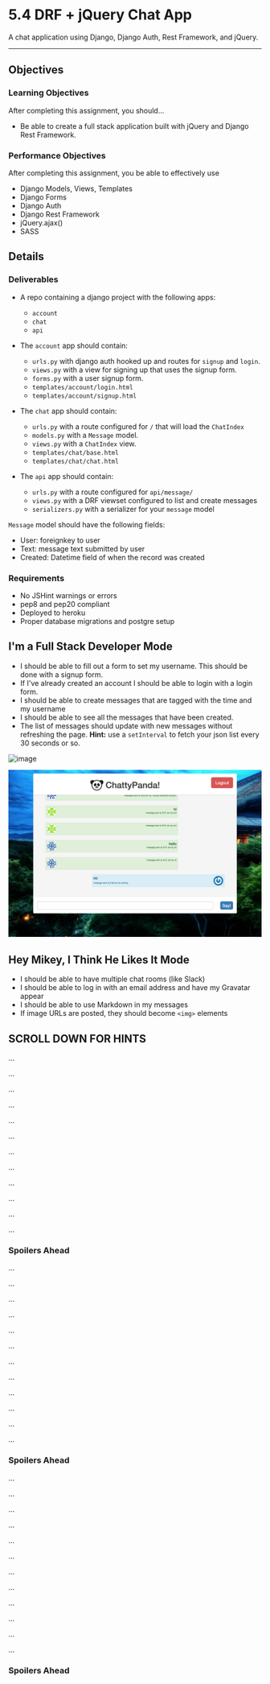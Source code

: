 # 5.4 DRF + jQuery Chat App

A chat application using Django, Django Auth, Rest Framework, and jQuery.

--------------

## Objectives

### Learning Objectives

After completing this assignment, you should…

* Be able to create a full stack application built with jQuery and Django Rest Framework.


### Performance Objectives

After completing this assignment, you be able to effectively use

* Django Models, Views, Templates
* Django Forms
* Django Auth
* Django Rest Framework
* jQuery.ajax()
* SASS

## Details

### Deliverables

* A repo containing a django project with the following apps:
  * `account`
  * `chat`
  * `api`

* The `account` app should contain:
  * `urls.py` with django auth hooked up and routes for `signup` and `login`.
  * `views.py` with a view for signing up that uses the signup form.
  * `forms.py` with a user signup form.
  * `templates/account/login.html`
  * `templates/account/signup.html`
  
* The `chat` app should contain:
  * `urls.py` with a route configured for `/` that will load the `ChatIndex`
  * `models.py` with a `Message` model.
  * `views.py` with a `ChatIndex` view.
  * `templates/chat/base.html`
  * `templates/chat/chat.html`

* The `api` app should contain:
  * `urls.py` with a route configured for `api/message/`
  * `views.py` with a DRF viewset configured to list and create messages
  * `serializers.py` with a serializer for your `message` model

`Message` model should have the following fields:

 * User: foreignkey to user
 * Text: message text submitted by user
 * Created: Datetime field of when the record was created

### Requirements

* No JSHint warnings or errors
* pep8 and pep20 compliant
* Deployed to heroku
* Proper database migrations and postgre setup

## I'm a Full Stack Developer Mode

* I should be able to fill out a form to set my username. This should be done with a signup form.
* If I've already created an account I should be able to login with a login form.
* I should be able to create messages that are tagged with the time and my username
* I should be able to see all the messages that have been created.
* The list of messages should update with new messages without refreshing the page.
  **Hint:** use a `setInterval` to fetch your json list every 30 seconds or so.

![image](login.png)

![image](chat.png)


## Hey Mikey, I Think He Likes It Mode
* I should be able to have multiple chat rooms (like Slack)
* I should be able to log in with an email address and have my Gravatar appear
* I should be able to use Markdown in my messages
* If image URLs are posted, they should become `<img>` elements




## SCROLL DOWN FOR HINTS


...

...

...

...

...

...

...

...

...

...

...

...

### Spoilers Ahead


...

...

...

...

...

...

...

...

...

...

...

...

### Spoilers Ahead

...

...

...

...

...

...

...

...

...

...

...

...

### Spoilers Ahead




